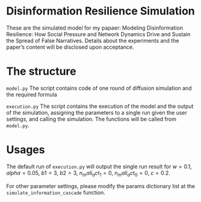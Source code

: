 # Disinformation Resilience Simulation

These are the simulated model for my papaer:
Modeling Disinformation Resilience: How Social Pressure and Network Dynamics Drive and Sustain the Spread of False Narratives.
Details about the experiments and the paper’s content will be disclosed upon acceptance.

# The structure

```model.py``` The script contains code of one round of diffusion simulation and the required formula

```execution.py``` The script contains the execution of the model and the output of the simulation, assigning the parameters to a single run given the user settings, and calling the simulation.  The functions will be called from ```model.py```.

# Usages

The default run of ```execution.py``` will output the single run result for $w=0.1$, $alpha=0.05$, $b1=3$, $b2=3$, $n_mali_act_1=0$, $n_mali_act_0=0$, $c=0.2$.

For other parameter settings, please modify the params dictionary list at the ```simulate_information_cascade``` function.

